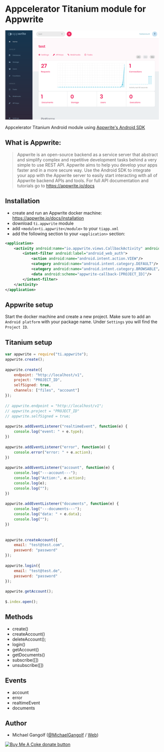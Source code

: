 # Appcelerator Titanium module for Appwrite

<img src="images/screenshot.png" alt="screenshot"/>

Appcelerator Titanium Android module using [Appwrite's Android SDK](https://github.com/appwrite/sdk-for-android)

## What is Appwrite:

> Appwrite is an open-source backend as a service server that abstract and simplify complex and repetitive development tasks behind a very simple to use REST API. Appwrite aims to help you develop your apps faster and in a more secure way. Use the Android SDK to integrate your app with the Appwrite server to easily start interacting with all of Appwrite backend APIs and tools. For full API documentation and tutorials go to https://appwrite.io/docs


## Installation

* create and run an Appwrite docker machine: https://appwrite.io/docs/installation
* download `ti.appwrite` module
* add `<module>ti.appwrite</module>` to your `tiapp.xml`
* add the following section to your `<application>` section:
```xml
<application>
	<activity android:name="io.appwrite.views.CallbackActivity" android:exported="true">
		<intent-filter android:label="android_web_auth">
			<action android:name="android.intent.action.VIEW"/>
			<category android:name="android.intent.category.DEFAULT"/>
			<category android:name="android.intent.category.BROWSABLE"/>
			<data android:scheme="appwrite-callback-[PROJECT_ID]"/>
		</intent-filter>
	</activity>
</application>
```

## Appwrite setup

Start the docker machine and create a new project. Make sure to add an `Android platform` with your package name. Under `Settings` you will find the `Project ID`.

## Titanium setup

```js
var appwrite = require("ti.appwrite");
appwrite.create();

appwrite.create({
	endpoint: "http://localhost/v1",
	project: "PROJECT_ID",
	selfSigned: true,
	channels: ["files", "account"]
});

// appwrite.endpoint = "http://localhost/v1";
// appwrite.project = "PROJECT_ID"
// appwrite.selfSigned = true;

appwrite.addEventListener("realtimeEvent", function(e) {
	console.log("event: " + e.type);
})

appwrite.addEventListener("error", function(e) {
	console.error("error: " + e.action);
})

appwrite.addEventListener("account", function(e) {
	console.log("---account---");
	console.log("Action:", e.action);
	console.log(e);
	console.log("");
})

appwrite.addEventListener("documents", function(e) {
	console.log("---documents---");
	console.log("data: " + e.data);
	console.log("");
})


appwrite.createAccount({
	email: "test@test.com",
	password: "password"
});

appwrite.login({
	email: "test@test.de",
	password: "password"
});

appwrite.getAccount();

$.index.open();
```

## Methods

* create()
* createAccount()
* deleteAccount();
* login()
* getAccount()
* getDocuments()
* subscribe([])
* unsubscribe([])

## Events
* account
* error
* realtimeEvent
* documents

## Author

* Michael Gangolf (<a href="https://github.com/m1ga">@MichaelGangolf</a> / <a href="https://www.migaweb.de">Web</a>)

<span class="badge-buymeacoffee"><a href="https://www.buymeacoffee.com/miga" title="donate"><img src="https://img.shields.io/badge/buy%20me%20a%20coke-donate-orange.svg" alt="Buy Me A Coke donate button" /></a></span>
